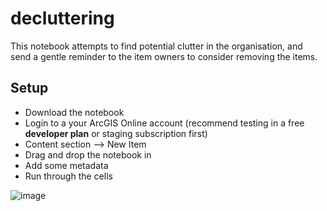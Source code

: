 # decluttering
This notebook attempts to find potential clutter in the organisation, and send a gentle reminder to the item owners to consider removing the items. 

## Setup

* Download the notebook
* Login to a your ArcGIS Online account (recommend testing in a free **developer plan** or staging subscription first)
* Content section --> New Item
* Drag and drop the notebook in
* Add some metadata
* Run through the cells


![image](https://user-images.githubusercontent.com/2769383/126859298-11fc1d12-a4b2-4745-9161-0ce711dd21ba.png)


